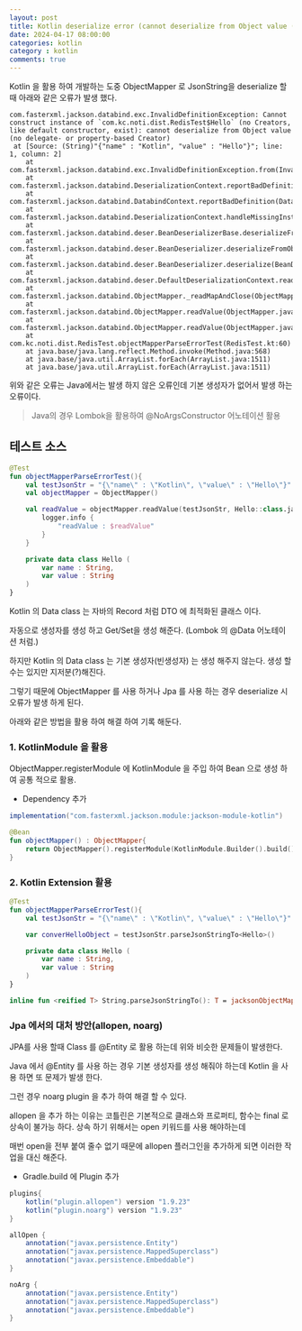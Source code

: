 ```yaml
---
layout: post
title: Kotlin deserialize error (cannot deserialize from Object value (no delegate- or property-based Creator)) 오류 분석
date: 2024-04-17 08:00:00
categories: kotlin
category : kotlin
comments: true
---
```


Kotlin 을 활용 하여 개발하는 도중 ObjectMapper 로 JsonString을 deserialize 할때 아래와 같은 오류가 발생 했다.

~~~text
com.fasterxml.jackson.databind.exc.InvalidDefinitionException: Cannot construct instance of `com.kc.noti.dist.RedisTest$Hello` (no Creators, like default constructor, exist): cannot deserialize from Object value (no delegate- or property-based Creator)
 at [Source: (String)"{"name" : "Kotlin", "value" : "Hello"}"; line: 1, column: 2]
	at com.fasterxml.jackson.databind.exc.InvalidDefinitionException.from(InvalidDefinitionException.java:67)
	at com.fasterxml.jackson.databind.DeserializationContext.reportBadDefinition(DeserializationContext.java:1915)
	at com.fasterxml.jackson.databind.DatabindContext.reportBadDefinition(DatabindContext.java:414)
	at com.fasterxml.jackson.databind.DeserializationContext.handleMissingInstantiator(DeserializationContext.java:1360)
	at com.fasterxml.jackson.databind.deser.BeanDeserializerBase.deserializeFromObjectUsingNonDefault(BeanDeserializerBase.java:1434)
	at com.fasterxml.jackson.databind.deser.BeanDeserializer.deserializeFromObject(BeanDeserializer.java:352)
	at com.fasterxml.jackson.databind.deser.BeanDeserializer.deserialize(BeanDeserializer.java:185)
	at com.fasterxml.jackson.databind.deser.DefaultDeserializationContext.readRootValue(DefaultDeserializationContext.java:323)
	at com.fasterxml.jackson.databind.ObjectMapper._readMapAndClose(ObjectMapper.java:4825)
	at com.fasterxml.jackson.databind.ObjectMapper.readValue(ObjectMapper.java:3772)
	at com.fasterxml.jackson.databind.ObjectMapper.readValue(ObjectMapper.java:3740)
	at com.kc.noti.dist.RedisTest.objectMapperParseErrorTest(RedisTest.kt:60)
	at java.base/java.lang.reflect.Method.invoke(Method.java:568)
	at java.base/java.util.ArrayList.forEach(ArrayList.java:1511)
	at java.base/java.util.ArrayList.forEach(ArrayList.java:1511)
~~~

위와 같은 오류는 Java에서는 발생 하지 않은 오류인데 기본 생성자가 없어서 발생 하는 오류이다.

> Java의 경우 Lombok을 활용하여 @NoArgsConstructor 어노테이션 활용


## 테스트 소스

~~~kotlin
@Test
fun objectMapperParseErrorTest(){
    val testJsonStr = "{\"name\" : \"Kotlin\", \"value\" : \"Hello\"}"
    val objectMapper = ObjectMapper()

    val readValue = objectMapper.readValue(testJsonStr, Hello::class.java)
        logger.info {
            "readValue : $readValue"
        }
    }

    private data class Hello (
        var name : String,
        var value : String
    )
}
~~~

Kotlin 의 Data class 는 자바의 Record 처럼 DTO 에 최적화된 클래스 이다.

자동으로 생성자를 생성 하고 Get/Set을 생성 해준다. (Lombok 의 @Data 어노테이션 처럼.)

하지만 Kotlin 의 Data class 는 기본 생성자(빈생성자) 는 생성 해주지 않는다. 생성 할 수는 있지만 지저분(?)해진다.

그렇기 때문에 ObjectMapper 를 사용 하거나 Jpa 를 사용 하는 경우 deserialize 시 오류가 발생 하게 된다.

아래와 같은 방법을 활용 하여 해결 하여 기록 해둔다.

### 1. KotlinModule 을 활용

ObjectMapper.registerModule 에 KotlinModule 을 주입 하여 Bean 으로 생성 하여 공통 적으로 활용.

* Dependency 추가
~~~groovy
implementation("com.fasterxml.jackson.module:jackson-module-kotlin")
~~~

~~~kotlin
@Bean
fun objectMapper() : ObjectMapper{
    return ObjectMapper().registerModule(KotlinModule.Builder().build())
}
~~~

### 2. Kotlin Extension 활용

~~~kotlin
@Test
fun objectMapperParseErrorTest(){
    val testJsonStr = "{\"name\" : \"Kotlin\", \"value\" : \"Hello\"}"

    var converHelloObject = testJsonStr.parseJsonStringTo<Hello>()

    private data class Hello (
        var name : String,
        var value : String
    )
}

inline fun <reified T> String.parseJsonStringTo(): T = jacksonObjectMapper().readValue<T>(this)
~~~


### Jpa 에서의 대처 방안(allopen, noarg)

JPA를 사용 할때 Class 를 @Entity 로 활용 하는데 위와 비슷한 문제들이 발생한다.

Java 에서 @Entity 를 사용 하는 경우 기본 생성자를 생성 해줘야 하는데 Kotlin 을 사용 하면 또 문제가 발생 한다.

그런 경우 noarg plugin 을 추가 하여 해결 할 수 있다.

allopen 을 추가 하는 이유는 코틀린은 기본적으로 클래스와 프로퍼티, 함수는 final 로 상속이 불가능 하다. 상속 하기 위해서는 open 키워드를 사용 해야하는데

매번 open을 전부 붙여 줄수 없기 때문에 allopen 플러그인을 추가하게 되면 이러한 작업을 대신 해준다.

* Gradle.build 에 Plugin 추가

~~~groovy
plugins{
    kotlin("plugin.allopen") version "1.9.23"
    kotlin("plugin.noarg") version "1.9.23"
}

allOpen {
    annotation("javax.persistence.Entity")
    annotation("javax.persistence.MappedSuperclass")
    annotation("javax.persistence.Embeddable")
}

noArg {
    annotation("javax.persistence.Entity")
    annotation("javax.persistence.MappedSuperclass")
    annotation("javax.persistence.Embeddable")
}
~~~